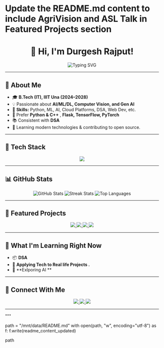 # Update the README.md content to include AgriVision and ASL Talk in Featured Projects section
<h1 align="center">👋 Hi, I'm Durgesh Rajput!</h1>

<p align="center">
  <img src="https://readme-typing-svg.demolab.com?font=Fira+Code&size=22&duration=3500&pause=500&center=true&vCenter=true&width=700&lines=AI%2FML+Enthusiast+%7C+Problem+Solver;Open+to+collaboration+%26+internships" alt="Typing SVG" />
</p>

---

## 🌟 About Me
- 🎓 **B.Tech (IT), IIIT Una (2024–2028)**
- 💡 Passionate about **AI/ML/DL, Computer Vision, and  Gen AI**
- 🎯 **Skills:** Python, ML, AI, Cloud Platforms, DSA, Web Dev, etc.
- 🧰 Prefer **Python & C++** , **Flask, TensorFlow, PyTorch**
- 📚 Consistent with **DSA**
- 🌱 Learning modern technologies & contributing to open source.

---

## 🧰 Tech Stack
<p align="center">
  <img src="https://skillicons.dev/icons?i=python,cpp,java,js,ts,html,css,react,tailwind,nodejs,express,flask,fastapi,tensorflow,pytorch,git,github,vscode,mysql,postgresql,mongodb" />
</p>

---

## 📊 GitHub Stats
<p align="center">
  <img src="https://github-readme-stats.vercel.app/api?username=DurgeshRajput11&show_icons=true&theme=radical" alt="GitHub Stats" />
  <img src="https://github-readme-streak-stats.herokuapp.com/?user=DurgeshRajput11&theme=radical" alt="Streak Stats" />
  <img src="https://github-readme-stats.vercel.app/api/top-langs/?username=DurgeshRajput11&layout=compact&theme=radical" alt="Top Languages" />
</p>

---

## 🚀 Featured Projects
<p align="center">
  <a href="https://github.com/DurgeshRajput11/Ridy">
    <img src="https://github-readme-stats.vercel.app/api/pin/?username=DurgeshRajput11&repo=Ridy&theme=radical" />
  </a>
  <a href="https://github.com/DurgeshRajput11/offline-voice-assistant">
    <img src="https://github-readme-stats.vercel.app/api/pin/?username=DurgeshRajput11&repo=offline-voice-assistant&theme=radical" />
  </a>
  <a href="https://github.com/DurgeshRajput11/agriVision">
    <img src="https://github-readme-stats.vercel.app/api/pin/?username=DurgeshRajput11&repo=agriVision&theme=radical" />
  </a>
  <a href="https://github.com/DurgeshRajput11/ASL-talk">
    <img src="https://github-readme-stats.vercel.app/api/pin/?username=DurgeshRajput11&repo=ASL-talk&theme=radical" />
  </a>
</p>

---

## 🧪 What I'm Learning Right Now
- 📦 **DSA** 
- 🧠 **Applying Tech to Real life Projects .**
- 📱 **Exlporing AI ** 

---

## 🤝 Connect With Me
<p align="center">
  <a href="https:/www.linkedin.com/in/YOUR-LINKEDIN/](https://www.linkedin.com/in/durgesh-singh-09844b253/">
    <img src="https://img.shields.io/badge/LinkedIn-Connect-blue?style=for-the-badge&logo=linkedin" />
  </a>
  <a href="mailto:YOUR-EMAIL@example.com">
    <img src="https://img.shields.io/badge/Email-Say%20Hi!-red?style=for-the-badge&logo=gmail" />
  </a>
  <a href="https://github.com/DurgeshRajput11">
    <img src="https://img.shields.io/badge/GitHub-Follow-black?style=for-the-badge&logo=github" />
  </a>
</p>

---

"""

path = "/mnt/data/README.md"
with open(path, "w", encoding="utf-8") as f:
    f.write(readme_content_updated)

path
